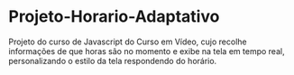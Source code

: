 # Projeto-Horario-Adaptativo

<p>Projeto do curso de Javascript do Curso em Vídeo, cujo recolhe informações de que horas são no momento e exibe na tela em tempo real, personalizando o estilo da tela respondendo do horário.</p>
